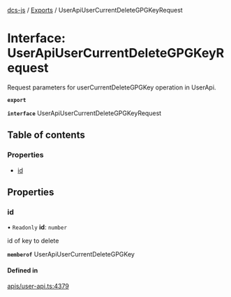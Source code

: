 [dcs-js](../README.md) / [Exports](../modules.md) / UserApiUserCurrentDeleteGPGKeyRequest

# Interface: UserApiUserCurrentDeleteGPGKeyRequest

Request parameters for userCurrentDeleteGPGKey operation in UserApi.

**`export`**

**`interface`** UserApiUserCurrentDeleteGPGKeyRequest

## Table of contents

### Properties

- [id](UserApiUserCurrentDeleteGPGKeyRequest.md#id)

## Properties

### <a id="id" name="id"></a> id

• `Readonly` **id**: `number`

id of key to delete

**`memberof`** UserApiUserCurrentDeleteGPGKey

#### Defined in

[apis/user-api.ts:4379](https://github.com/unfoldingWord/dcs-js/blob/b29eb7a/apis/user-api.ts#L4379)
